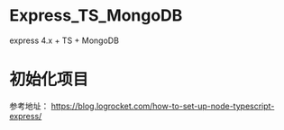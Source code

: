 # Express_TS_MongoDB
express 4.x + TS + MongoDB 

# 初始化项目
参考地址： https://blog.logrocket.com/how-to-set-up-node-typescript-express/
